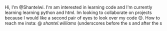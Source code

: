 Hi, I'm @Shantelwi. I'm am interested in learning code and I'm currently learning learning python and html. Im looking to collaborate on projects because I would like a second pair of eyes to look over my code 😊. How to reach me insta: @ _shantel.williams_ (underscores before the s and after the s

